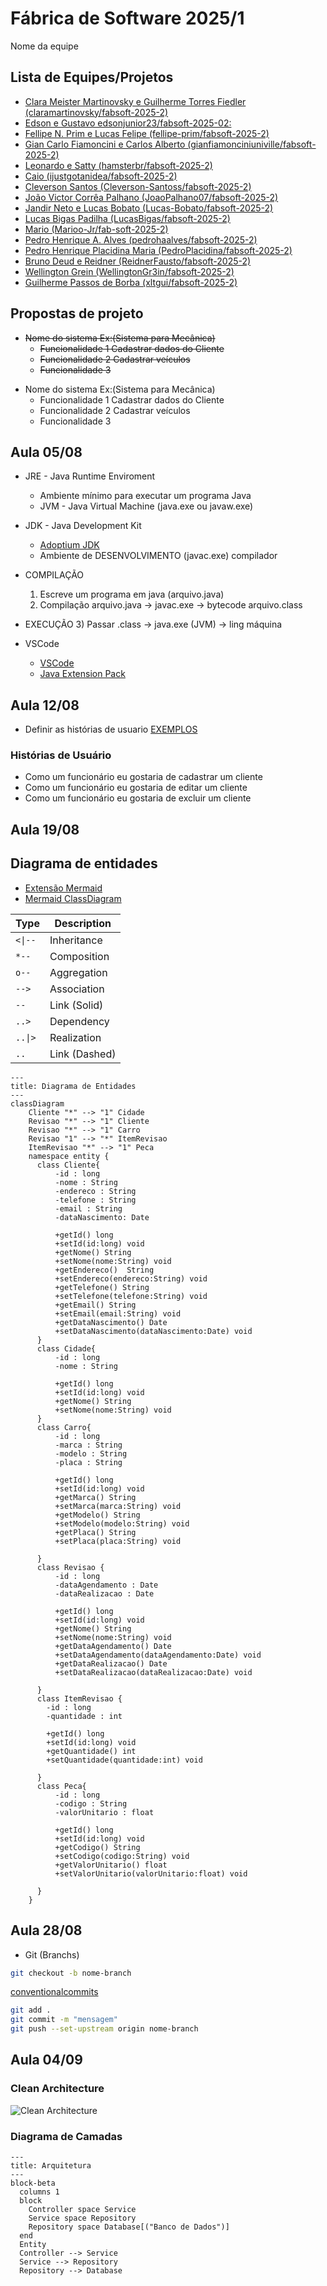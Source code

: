 # Fábrica de Software 2025/1
Nome da equipe 


## Lista de Equipes/Projetos
- [Clara Meister Martinovsky e Guilherme Torres Fiedler (claramartinovsky/fabsoft-2025-2)](https://github.com/claramartinovsky/fabsoft-2025-2)
- [Edson e Gustavo edsonjunior23/fabsoft-2025-02:](https://github.com/edsonjunior23/fabsoft-2025-02)
- [Fellipe N. Prim e Lucas Felipe (fellipe-prim/fabsoft-2025-2)](https://github.com/fellipe-prim/fabsoft-2025-2)
- [Gian Carlo Fiamoncini e Carlos Alberto (gianfiamonciniuniville/fabsoft-2025-2)](https://github.com/gianfiamonciniuniville/fabsoft-2025-2)
- [Leonardo e Satty (hamsterbr/fabsoft-2025-2)](https://github.com/hamsterbr/fabsoft-2025-2)
- [Caio (ijustgotanidea/fabsoft-2025-2)](https://github.com/ijustgotanidea/fabsoft-2025-2)
- [Cleverson Santos (Cleverson-Santoss/fabsoft-2025-2)](https://github.com/Cleverson-Santoss/fabsoft-2025-2)
- [João Victor Corrêa Palhano (JoaoPalhano07/fabsoft-2025-2)](https://github.com/JoaoPalhano07/fabsoft-2025-2)
- [Jandir Neto e Lucas Bobato (Lucas-Bobato/fabsoft-2025-2)](https://github.com/Lucas-Bobato/fabsoft-2025-2)
- [Lucas Bigas Padilha (LucasBigas/fabsoft-2025-2)](https://github.com/LucasBigas/fabsoft-2025-2)
- [Mario (Marioo-Jr/fab-soft-2025-2)](https://github.com/Marioo-Jr/fab-soft-2025-2)
- [Pedro Henrique A. Alves (pedrohaalves/fabsoft-2025-2)](https://github.com/pedrohaalves/fabsoft-2025-2)
- [Pedro Henrique Placidina Maria (PedroPlacidina/fabsoft-2025-2)](https://github.com/PedroPlacidina/fabsoft-2025-2)
- [Bruno Deud e Reidner (ReidnerFausto/fabsoft-2025-2)](https://github.com/ReidnerFausto/fabsoft-2025-2)
- [Wellington Grein (WellingtonGr3in/fabsoft-2025-2)](https://github.com/WellingtonGr3in/fabsoft-2025-2)
- [Guilherme Passos de Borba (xltgui/fabsoft-2025-2)](https://github.com/xltgui/fabsoft-2025-2)



## Propostas de projeto
<s>
  
- Nome do sistema Ex:(Sistema para Mecânica)
  - Funcionalidade 1 Cadastrar dados do Cliente
  - Funcionalidade 2 Cadastrar veículos
  - Funcionalidade 3

</s>

- Nome do sistema Ex:(Sistema para Mecânica)
  - Funcionalidade 1 Cadastrar dados do Cliente
  - Funcionalidade 2 Cadastrar veículos
  - Funcionalidade 3

## Aula 05/08

- JRE - Java Runtime Enviroment
  - Ambiente mínimo para executar um programa Java
  - JVM - Java Virtual Machine (java.exe ou javaw.exe)

- JDK - Java Development Kit
  - [Adoptium JDK](https://adoptium.net/pt-BR)
  - Ambiente de DESENVOLVIMENTO (javac.exe) compilador

- COMPILAÇÃO
  1) Escreve um programa em java (arquivo.java)
  2) Compilação arquivo.java -> javac.exe -> bytecode arquivo.class
- EXECUÇÃO
  3) Passar .class -> java.exe (JVM) -> ling máquina

- VSCode
  - [VSCode](https://code.visualstudio.com/)
  - [Java Extension Pack](https://marketplace.visualstudio.com/items?itemName=vscjava.vscode-java-pack)

## Aula 12/08

- Definir as histórias de usuario [EXEMPLOS](https://engsoftmoderna.info/cap3.html#hist%C3%B3rias-de-usu%C3%A1rios)

### Histórias de Usuário

- Como um funcionário eu gostaria de cadastrar um cliente
- Como um funcionário eu gostaria de editar um cliente
- Como um funcionário eu gostaria de excluir um cliente

## Aula 19/08
## Diagrama de entidades

- [Extensão Mermaid](https://marketplace.visualstudio.com/items?itemName=vstirbu.vscode-mermaid-preview)
- [Mermaid ClassDiagram](https://github.com/mermaid-js/mermaid/blob/develop/packages/mermaid/src/docs/syntax/classDiagram.md)

| Type    | Description   |
| ------- | ------------- |
| `<\|--` | Inheritance   |
| `*--`   | Composition   |
| `o--`   | Aggregation   |
| `-->`   | Association   |
| `--`    | Link (Solid)  |
| `..>`   | Dependency    |
| `..\|>` | Realization   |
| `..`    | Link (Dashed) |


```mermaid
---
title: Diagrama de Entidades
---
classDiagram
    Cliente "*" --> "1" Cidade
    Revisao "*" --> "1" Cliente
    Revisao "*" --> "1" Carro
    Revisao "1" --> "*" ItemRevisao
    ItemRevisao "*" --> "1" Peca
    namespace entity {
      class Cliente{
          -id : long
          -nome : String
          -endereco : String
          -telefone : String
          -email : String
          -dataNascimento: Date

          +getId() long
          +setId(id:long) void
          +getNome() String
          +setNome(nome:String) void
          +getEndereco()  String
          +setEndereco(endereco:String) void
          +getTelefone() String
          +setTelefone(telefone:String) void
          +getEmail() String
          +setEmail(email:String) void
          +getDataNascimento() Date
          +setDataNascimento(dataNascimento:Date) void
      }
      class Cidade{
          -id : long
          -nome : String

          +getId() long
          +setId(id:long) void
          +getNome() String
          +setNome(nome:String) void
      }
      class Carro{
          -id : long
          -marca : String
          -modelo : String
          -placa : String

          +getId() long
          +setId(id:long) void
          +getMarca() String
          +setMarca(marca:String) void
          +getModelo() String
          +setModelo(modelo:String) void
          +getPlaca() String
          +setPlaca(placa:String) void

      }
      class Revisao {
          -id : long
          -dataAgendamento : Date
          -dataRealizacao : Date

          +getId() long
          +setId(id:long) void
          +getNome() String
          +setNome(nome:String) void
          +getDataAgendamento() Date
          +setDataAgendamento(dataAgendamento:Date) void
          +getDataRealizacao() Date
          +setDataRealizacao(dataRealizacao:Date) void

      }
      class ItemRevisao {
        -id : long
        -quantidade : int

        +getId() long
        +setId(id:long) void
        +getQuantidade() int
        +setQuantidade(quantidade:int) void

      }
      class Peca{
          -id : long
          -codigo : String
          -valorUnitario : float

          +getId() long
          +setId(id:long) void
          +getCodigo() String
          +setCodigo(codigo:String) void
          +getValorUnitario() float
          +setValorUnitario(valorUnitario:float) void

      }
    }

```


## Aula 28/08

- Git (Branchs)

```bash 
git checkout -b nome-branch
```

[conventionalcommits](https://www.conventionalcommits.org/en/v1.0.0/)

```bash 
git add .
git commit -m "mensagem"
git push --set-upstream origin nome-branch
```

## Aula 04/09

### Clean Architecture
![Clean Architecture](./diagramas/png/CleanArchitecture.jpg)

### Diagrama de Camadas
```mermaid
---
title: Arquitetura
---
block-beta
  columns 1
  block
    Controller space Service 
    Service space Repository
    Repository space Database[("Banco de Dados")]
  end
  Entity 
  Controller --> Service
  Service --> Repository
  Repository --> Database

```

